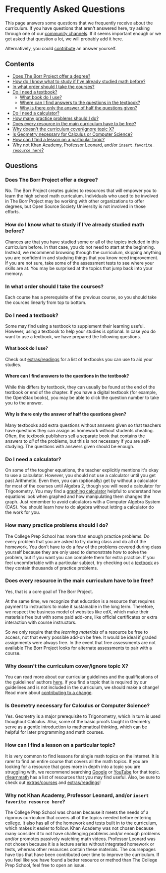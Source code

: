 # Frequently Asked Questions

This page answers some questions that we frequently receive about the curriculum.
If you have questions that aren't answered here, try asking through one of our [community channels](index.md#community).
If it seems important enough or we get asked that question a lot, we will probably add it here.

Alternatively, you could [contribute](../contributing.md) an answer yourself.

## Contents

- [Does The Borr Project offer a degree?](#does-the-borr-project-offer-a-degree)
- [How do I know what to study if I've already studied math before?](#how-do-i-know-what-to-study-if-ive-already-studied-math-before)
- [In what order should I take the courses?](#in-what-order-should-i-take-the-courses)
- [Do I need a textbook?](#do-i-need-a-textbook)
    - [What book do I use?](#what-book-do-i-use)
    - [Where can I find answers to the questions in the textbook?](#where-can-i-find-answers-to-the-questions-in-the-textbook)
    - [Why is there only the answer of half the questions given?](#why-is-there-only-the-answer-of-half-the-questions-given)
- [Do I need a calculator?](#do-i-need-a-calculator)
- [How many practice problems should I do?](#how-many-practice-problems-should-i-do)
- [Does every resource in the main curriculum have to be free?](#does-every-resource-in-the-main-curriculum-have-to-be-free)
- [Why doesn't the curriculum cover/ignore topic X?](#why-doesnt-the-curriculum-coverignore-topic-x)
- [Is Geometry necessary for Calculus or Computer Science?](#is-geometry-necessary-for-calculus-or-computer-science)
- [How can I find a lesson on a particular topic?](#how-can-i-find-a-lesson-on-a-particular-topic)
- [Why not Khan Academy, Professor Leonard, and/or `insert favorite resource here`?](#why-not-khan-academy-professor-leonard-andor-insert-favorite-resource-here)

## Questions

### Does The Borr Project offer a degree?

No. The Borr Project creates guides to resources that will empower you to learn the high school math curriculum. Individuals who used to be involved in The Borr Project may be working with other organizations to offer degrees, but Open Source Society University is not involved in those efforts.

### How do I know what to study if I've already studied math before?

Chances are that you have studied some or all of the topics included in this curriculum before. In that case, you do not need to start at the beginning. Instead, we recommend browsing through the curriculum, skipping anything you are confident in and studying things that you know need improvement. If you are not sure, take some of the assessment tests to see where your skills are at. You may be surprised at the topics that jump back into your memory.

### In what order should I take the courses?

Each course has a prerequisite of the previous course, so you should take the cources linearly from top to bottom.

### Do I need a textbook?

Some may find using a textbook to supplement their learning useful. However, using a textbook to help your studies is optional. In case you do want to use a textbook, we have prepared the following questions.

#### What book do I use?

Check out [extras/readings](extras/readings.md) for a list of textbooks you can use to aid your studies.

#### Where can I find answers to the questions in the textbook?

While this differs by textbook, they can usually be found at the end of the textbook or end of the chapter. If you have a digital textbook (for example, the OpenStax books), you may be able to click the question number to take you to the answer.

#### Why is there only the answer of half the questions given?

Many textbooks add extra questions without answers given so that teachers have questions they can assign as homework without students cheating. Often, the textbook publishers sell a separate book that contains the answers to *all* of the problems, but this is not necessary if you are self-studying. The questions with answers given should be enough.

### Do I need a calculator?

On some of the tougher equations, the teacher explicitly mentions it's okay to use a calculator. However, you should not use a calculator until you get past Arithmetic. Even then, you can (optionally) get by without a calculator for most of the courses until Algebra 2, though you will need a calculator for Trigonometry. You may find a [graphing calculator](https://www.desmos.com/calculator) helpful to understand how equations look when graphed and how manipulating them changes the graph. Just remember to avoid calculators with a Computer Algebra System (CAS). You should learn how to do algebra without letting a calculator do the work for you.

### How many practice problems should I do?

The College Prep School has more than enough practice problems. Do every problem that you are asked to try during class and do all of the homework. You don't have to do a few of the problems covered during class yourself because they are only used to demonstrate how to solve the problem, but if you want you can complete them for extra practice. If you feel uncomfortable with a particular subject, try checking out a [textbook](extras/readings.md) as they contain thousands of practice problems.

### Does every resource in the main curriculum have to be free?

Yes, that is a core goal of The Borr Project.

At the same time, we recognize that education is a resource that requires payment to instructors to make it sustainable in the long term.
Therefore, we respect the business model of websites like edX, which make their materials free but with some paid add-ons, like official certificates or extra interaction with course instructors.

So we only require that the *learning materials* of a resource be free to access, not that every possible add-on be free.
It would be ideal if graded assignments were always free. In the event that free assessments are not available The Borr Project looks for alternate assessments to pair with a course.

### Why doesn't the curriculum cover/ignore topic X?

You can read more about our curricular guidelines and the qualifications of the guidelines' authors [here](curricular_guidelines.md). If you find a topic that is required by our guidelines and is not included in the curriculum, we should make a change! Read more about [contributing to a change](/contributing.md).

### Is Geometry necessary for Calculus or Computer Science?

Yes. Geometry is a major prerequisite to Trigonometry, which in turn is used thoughout Calculus. Also, some of the basic proofs taught in Geometry serve as a gentle introduction to mathematical thinking, which can be helpful for later programming and math courses.

### How can I find a lesson on a particular topic?

It is very common to find lessons for single math topics on the internet.
It is rarer to find an entire course that covers all the math topics.
If you are looking for a resource that goes more in depth into a topic you are struggling with, we recommend searching [Google](https://www.google.com/) or [YouTube](https://www.youtube.com/) for that topic.
[r/learnmath](https://www.reddit.com/r/learnmath/comments/8p922p/list_of_websites_ebooks_downloads_etc_for_mobile/) has a list of resources that you may find useful. Also, be sure to check out [extras/courses](../extras/courses) and [extras/readings](../extras/readings)!

### Why not Khan Academy, Professor Leonard, and/or `insert favorite resource here`?

The College Prep School was chosen because it meets the needs of a rigorous curriculum that covers all of the topics needed before entering college. It also has all of the homework and tests built in to the curriculum, which makes it easier to follow. Khan Academy was not chosen because many consider it to not have challenging problems and/or enough problems and/or promotes passively watching math videos. Professor Leonard was not chosen because it is a lecture series without integrated homework or tests, whereas other resources contain these materials. The coursepages have tips that have been contributed over time to improve the curriculum. If you feel like you have found a better resource or method than The College Prep School, feel free to open an issue.